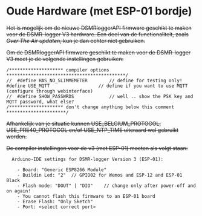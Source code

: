 # Oude Hardware \(met ESP-01 bordje\)

~~Het is mogelijk om de nieuwe DSMRloggerAPI firmware geschikt te maken voor de DSMR-logger V3 hardware. Een deel van de functionaliteit, zoals _Over The Air updaten_, kun je dan echter niet gebruiken.~~

~~Om de DSMRloggerAPI firmware geschikt te maken voor de DSMR-logger V3 moet je de volgende instellingen gebruiken:~~

```text
/******************** compiler options  ********************************************/
//  #define HAS_NO_SLIMMEMETER        // define for testing only!
#define USE_MQTT                  // define if you want to use MQTT (configure through webinterface)
//  #define SHOW_PASSWRDS             // well .. show the PSK key and MQTT password, what else?
/******************** don't change anything below this comment **********************/

```

~~Afhankelijk van je situatie kunnen USE\_BELGIUM\_PROTOCOL, USE\_PRE40\_PROTOCOL en/of USE\_NTP\_TIME uiteraard wel gebruikt worden.~~

~~De compiler instellingen voor de v3 \(met ESP-01\) moeten als volgt staan:~~

```text
  Arduino-IDE settings for DSMR-logger Version 3 (ESP-01):

    - Board: "Generic ESP8266 Module"
    - Buildin Led: "2"  // GPIO02 for Wemos and ESP-12 and ESP-01 Black
    - Flash mode: "DOUT" | "DIO"    // change only after power-off and on again!
    - You cannot flash this firmware to an ESP-01 board                                                                                                                                                                                                                                                 
    - Erase Flash: "Only Sketch"
    - Port: <select correct port>

```


